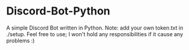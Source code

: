# Discord-Bot-Python
A simple Discord Bot written in Python. Note: add your own token.txt in ./setup. Feel free to use; I won't hold any responsibilities if it cause any problems :)
